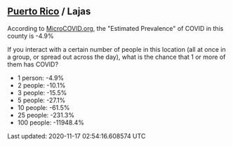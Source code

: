 
## [Puerto Rico](/united-states/puerto-rico) / Lajas

According to [MicroCOVID.org](http://microcovid.org),
the "Estimated Prevalence" of COVID in this county is -4.9%

If you interact with a certain number of people in this location
(all at once in a group, or spread out across the day), what is the chance that
1 or more of them has COVID?

- 1 person: -4.9%
- 2 people: -10.1%
- 3 people: -15.5%
- 5 people: -27.1%
- 10 people: -61.5%
- 25 people: -231.3%
- 100 people: -11948.4%

Last updated: 2020-11-17 02:54:16.608574 UTC
